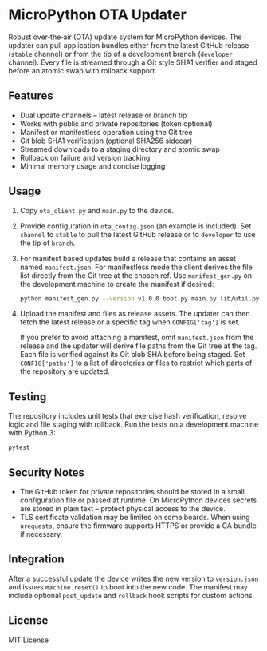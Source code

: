 # MicroPython OTA Updater

Robust over‑the‑air (OTA) update system for MicroPython devices.  The updater
can pull application bundles either from the latest GitHub release
(``stable`` channel) or from the tip of a development branch (``developer``
channel).  Every file is streamed through a Git style SHA1 verifier and
staged before an atomic swap with rollback support.

## Features

* Dual update channels – latest release or branch tip
* Works with public and private repositories (token optional)
* Manifest or manifestless operation using the Git tree
* Git blob SHA1 verification (optional SHA256 sidecar)
* Streamed downloads to a staging directory and atomic swap
* Rollback on failure and version tracking
* Minimal memory usage and concise logging

## Usage

1. Copy `ota_client.py` and `main.py` to the device.
2. Provide configuration in `ota_config.json` (an example is included).
   Set ``channel`` to ``stable`` to pull the latest GitHub release or to
   ``developer`` to use the tip of ``branch``.
3. For manifest based updates build a release that contains an asset named
   `manifest.json`.  For manifestless mode the client derives the file list
   directly from the Git tree at the chosen ref.  Use `manifest_gen.py` on
   the development machine to create the manifest if desired:

   ```bash
   python manifest_gen.py --version v1.0.0 boot.py main.py lib/util.py
   ```

4. Upload the manifest and files as release assets.  The updater can then
   fetch the latest release or a specific tag when `CONFIG['tag']` is set.

   If you prefer to avoid attaching a manifest, omit `manifest.json` from
   the release and the updater will derive file paths from the Git tree at
   the tag.  Each file is verified against its Git blob SHA before being
   staged.  Set `CONFIG['paths']` to a list of directories or files to
   restrict which parts of the repository are updated.

## Testing

The repository includes unit tests that exercise hash verification,
resolve logic and file staging with rollback.  Run the tests on a
development machine with Python 3:

```bash
pytest
```

## Security Notes

* The GitHub token for private repositories should be stored in a small
  configuration file or passed at runtime.  On MicroPython devices
  secrets are stored in plain text – protect physical access to the device.
* TLS certificate validation may be limited on some boards.  When using
  `urequests`, ensure the firmware supports HTTPS or provide a CA bundle
  if necessary.

## Integration

After a successful update the device writes the new version to
`version.json` and issues `machine.reset()` to boot into the new code.
The manifest may include optional `post_update` and `rollback` hook
scripts for custom actions.

## License

MIT License
